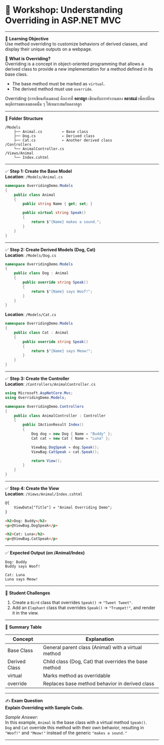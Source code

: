 # 🧪 Workshop: Understanding Overriding in ASP.NET MVC

---

🌟 **Learning Objective**  
Use method overriding to customize behaviors of derived classes, and display their unique outputs on a webpage.

📘 **What is Overriding?**  
Overriding is a concept in object-oriented programming that allows a derived class to provide a new implementation for a method defined in its base class.  
- The base method must be marked as `virtual`.  
- The derived method must use `override`.  

Overriding (การเขียนทับเมธอด) คือการที่ **คลาสลูก** เขียนทับการทำงานของ **คลาสแม่** เพื่อเปลี่ยนพฤติกรรมของเมธอดนั้น ๆ ให้เหมาะสมกับคลาสลูก

---

📁 **Folder Structure**
```
/Models
    ├── Animal.cs         ← Base class
    ├── Dog.cs            ← Derived class
    ├── Cat.cs            ← Another derived class
/Controllers
    └── AnimalController.cs
/Views/Animal
    └── Index.cshtml
```

---

✅ **Step 1: Create the Base Model**  
**Location**: `/Models/Animal.cs`

```csharp
namespace OverridingDemo.Models
{
    public class Animal
    {
        public string Name { get; set; }

        public virtual string Speak()
        {
            return $"{Name} makes a sound.";
        }
    }
}
```

---

✅ **Step 2: Create Derived Models (Dog, Cat)**  
**Location**: `/Models/Dog.cs`

```csharp
namespace OverridingDemo.Models
{
    public class Dog : Animal
    {
        public override string Speak()
        {
            return $"{Name} says Woof!";
        }
    }
}
```

**Location**: `/Models/Cat.cs`

```csharp
namespace OverridingDemo.Models
{
    public class Cat : Animal
    {
        public override string Speak()
        {
            return $"{Name} says Meow!";
        }
    }
}
```

---

✅ **Step 3: Create the Controller**  
**Location**: `/Controllers/AnimalController.cs`

```csharp
using Microsoft.AspNetCore.Mvc;
using OverridingDemo.Models;

namespace OverridingDemo.Controllers
{
    public class AnimalController : Controller
    {
        public IActionResult Index()
        {
            Dog dog = new Dog { Name = "Buddy" };
            Cat cat = new Cat { Name = "Luna" };

            ViewBag.DogSpeak = dog.Speak();
            ViewBag.CatSpeak = cat.Speak();

            return View();
        }
    }
}
```

---

✅ **Step 4: Create the View**  
**Location**: `/Views/Animal/Index.cshtml`

```html
@{
    ViewData["Title"] = "Animal Overriding Demo";
}

<h2>Dog: Buddy</h2>
<p>@ViewBag.DogSpeak</p>

<h2>Cat: Luna</h2>
<p>@ViewBag.CatSpeak</p>
```

---

✅ **Expected Output (on /Animal/Index)**
```
Dog: Buddy
Buddy says Woof!

Cat: Luna
Luna says Meow!
```

---

🧩 **Student Challenges**
1. Create a `Bird` class that overrides `Speak()` → `"Tweet Tweet"`.  
2. Add an `Elephant` class that overrides `Speak()` → `"Trumpet!"`, and render it in the view.  

---

🧠 **Summary Table**

| Concept     | Explanation |
|-------------|-------------|
| Base Class  | General parent class (Animal) with a virtual method |
| Derived Class | Child class (Dog, Cat) that overrides the base method |
| virtual     | Marks method as overridable |
| override    | Replaces base method behavior in derived class |

---

✍️ **Exam Question**  
**Explain Overriding with Sample Code.**  

*Sample Answer*:  
In this example, `Animal` is the base class with a virtual method `Speak()`.  
`Dog` and `Cat` override this method with their own behavior, resulting in `"Woof!"` and `"Meow!"` instead of the generic `"makes a sound."`

---

